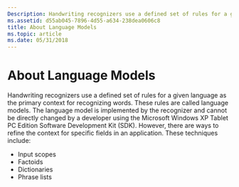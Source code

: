 ```yaml
---
Description: Handwriting recognizers use a defined set of rules for a given language as the primary context for recognizing words.
ms.assetid: d55ab045-7896-4d55-a634-238dea0606c8
title: About Language Models
ms.topic: article
ms.date: 05/31/2018
---
```


# About Language Models

Handwriting recognizers use a defined set of rules for a given language as the primary context for recognizing words. These rules are called language models. The language model is implemented by the recognizer and cannot be directly changed by a developer using the Microsoft Windows XP Tablet PC Edition Software Development Kit (SDK). However, there are ways to refine the context for specific fields in an application. These techniques include:

-   Input scopes
-   Factoids
-   Dictionaries
-   Phrase lists

 

 



